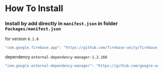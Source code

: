 # How To Install

### Install by add directly in `manifest.json` in folder `Packages/manifest.json`

for version `8.1.0`
```csharp
"com.google.firebase.app": "https://github.com/firebase-unity/firebase-app.git#8.1.0",
```

dependency `external-dependency-manager-1.2.166`
```csharp
"com.google.external-dependency-manager": "https://github.com/google-unity/external-dependency-manager.git#1.2.166",
```
